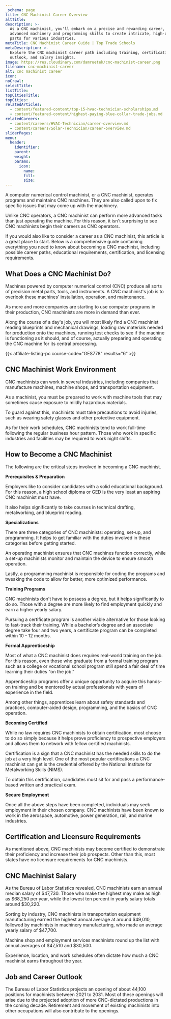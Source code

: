 ```yaml
---
_schema: page
title: CNC Machinist Career Overview
altTitle:
description: >-
  As a CNC machinist, you'll embark on a precise and rewarding career, utilizing
  advanced machinery and programming skills to create intricate, high-quality
  parts for various industries.
metaTitle: CNC Machinist Career Guide | Top Trade Schools
metaDescription: >-
  Explore the CNC machinist career path including training, certifications, job
  outlook, and salary insights.
image: https://res.cloudinary.com/damruetek/cnc-machinist-career.png
filename: cnc-machinist-career
alt: cnc machinist career
icon:
noCrawl:
selectTitle:
listTitle:
topCitiesTitle:
topCities:
relatedArticles:
  - content/featured-content/top-15-hvac-technician-scholarships.md
  - content/featured-content/highest-paying-blue-collar-trade-jobs.md
relatedCareers:
  - content/careers/HVAC-Technician/career-overview.md
  - content/careers/Solar-Technician/career-overview.md
sliderPages:
menu:
  header:
    identifier:
    parent:
    weight:
    params:
      icon:
        name:
        fill:
        size:
---
```

A computer numerical control machinist, or a CNC machinist, operates programs and maintains CNC machines. They are also called upon to fix specific issues that may come up with the machinery.

Unlike CNC operators, a CNC machinist can perform more advanced tasks than just operating the machine. For this reason, it isn't surprising to see CNC machinists begin their careers as CNC operators.

If you would also like to consider a career as a CNC machinist, this article is a great place to start. Below is a comprehensive guide containing everything you need to know about becoming a CNC machinist, including possible career paths, educational requirements, certification, and licensing requirements.

## **What Does a CNC Machinist Do?**

Machines powered by computer numerical control (CNC) produce all sorts of precision metal parts, tools, and instruments. A CNC machinist's job is to overlook these machines' installation, operation, and maintenance.

As more and more companies are starting to use computer programs in their production, CNC machinists are more in demand than ever.

Along the course of a day's job, you will most likely find a CNC machinist reading blueprints and mechanical drawings, loading raw materials needed for production onto the machines, running test checks to see if the machine is functioning as it should, and of course, actually preparing and operating the CNC machine for its central processing.

{{< affiliate-listing-pc course-code="GES778" results="6" >}}

## **CNC Machinist Work Environment**

CNC machinists can work in several industries, including companies that manufacture machines, machine shops, and transportation equipment.

As a machinist, you must be prepared to work with machine tools that may sometimes cause exposure to mildly hazardous materials.

To guard against this, machinists must take precautions to avoid injuries, such as wearing safety glasses and other protective equipment.

As for their work schedules, CNC machinists tend to work full-time following the regular business hour pattern. Those who work in specific industries and facilities may be required to work night shifts.

## **How to Become a CNC Machinist**

The following are the critical steps involved in becoming a CNC machinist.

**Prerequisites & Preparation**

Employers like to consider candidates with a solid educational background. For this reason, a high school diploma or GED is the very least an aspiring CNC machinist must have.

It also helps significantly to take courses in technical drafting, metalworking, and blueprint reading.

**Specializations**

There are three categories of CNC machinists: operating, set-up, and programming. It helps to get familiar with the duties involved in these categories before getting started.

An operating machinist ensures that CNC machines function correctly, while a set-up machinists monitor and maintain the device to ensure smooth operation.

Lastly, a programming machinist is responsible for coding the programs and tweaking the code to allow for better, more optimized performance.

**Training Programs**

CNC machinists don't have to possess a degree, but it helps significantly to do so. Those with a degree are more likely to find employment quickly and earn a higher yearly salary.

Pursuing a certificate program is another viable alternative for those looking to fast-track their training. While a bachelor’s degree and an associate degree take four and two years, a certificate program can be completed within 10 - 12 months.

**Formal Apprenticeship**

Most of what a CNC machinist does requires real-world training on the job. For this reason, even those who graduate from a formal training program such as a college or vocational school program still spend a fair deal of time learning their duties "on the job."

Apprenticeship programs offer a unique opportunity to acquire this hands-on training and be mentored by actual professionals with years of experience in the field.

Among other things, apprentices learn about safety standards and practices, computer-aided design, programming, and the basics of CNC operation.

**Becoming Certified**

While no law requires CNC machinists to obtain certification, most choose to do so simply because it helps prove proficiency to prospective employers and allows them to network with fellow certified machinists.

Certification is a sign that a CNC machinist has the needed skills to do the job at a very high level. One of the most popular certifications a CNC machinist can get is the credential offered by the National Institute for Metalworking Skills (NIMS).

To obtain this certification, candidates must sit for and pass a performance-based written and practical exam.

**Secure Employment**

Once all the above steps have been completed, individuals may seek employment in their chosen company. CNC machinists have been known to work in the aerospace, automotive, power generation, rail, and marine industries.

## **Certification and Licensure Requirements**

As mentioned above, CNC machinists may become certified to demonstrate their proficiency and increase their job prospects. Other than this, most states have no licensure requirements for CNC machinists.

## **CNC Machinist Salary**

As the Bureau of Labor Statistics revealed, CNC machinists earn an annual median salary of $47,730. Those who make the highest may make as high as $68,250 per year, while the lowest ten percent in yearly salary totals around $30,220.

Sorting by industry, CNC machinists in transportation equipment manufacturing earned the highest annual average at around $49,010, followed by machinists in machinery manufacturing, who made an average yearly salary of $47,700.

Machine shop and employment services machinists round up the list with annual averages of $47,510 and $30,500.

Experience, location, and work schedules often dictate how much a CNC machinist earns throughout the year.

## **Job and Career Outlook**

The Bureau of Labor Statistics projects an opening of about 44,100 positions for machinists between 2021 to 2031. Most of these openings will arise due to the projected adoption of more CNC-dictated productions in the coming decade. Retirement and movement of existing machinists into other occupations will also contribute to the openings.
